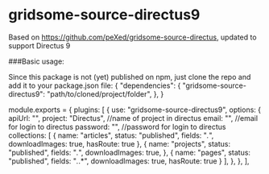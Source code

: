 # gridsome-source-directus9

Based on https://github.com/peXed/gridsome-source-directus, updated to support Directus 9

###Basic usage:

Since this package is not (yet) published on npm, just clone the repo and add it to your package.json file:
{
  "dependencies": {
    "gridsome-source-directus9": "path/to/cloned/project/folder",
  },
}

module.exports = {
  plugins: [
    {
      use: "gridsome-source-directus9",
      options: {
        apiUrl: "",
        project: "Directus", //name of project in directus
        email: "", //email for login to directus
        password: "", //password for login to directus
        collections: [
          {
            name: "articles",
            status: "published",
            fields: "*.*",
            downloadImages: true,
            hasRoute: true
          },
          {
            name: "projects",
            status: "published",
            fields: "*.*",
            downloadImages: true,
          },
          {
            name: "pages",
            status: "published",
            fields: "*.*.*",
            downloadImages: true,
            hasRoute: true
          }
        ],
      },
    },
  ],